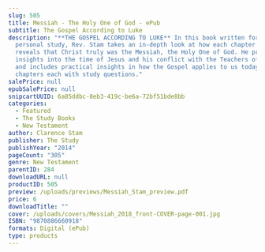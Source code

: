 ```yaml
---
slug: 505
title: Messiah - The Holy One of God - ePub
subtitle: The Gospel According to Luke
description: "**THE GOSPEL ACCORDING TO LUKE** In this book written for group or
  personal study, Rev. Stam takes an in-depth look at how each chapter of Luke
  reveals that Christ truly was the Messiah, the Holy One of God. He provides
  insights into the time of Jesus and his conflict with the Teachers of the Law
  and includes practical insights in how the Gospel applies to us today. 24
  chapters each with study questions."
salePrice: null
epubSalePrice: null
snipcartUUID: 6a85ddbc-8eb3-419c-be6a-72bf51bde8bb
categories:
  - Featured
  - The Study Books
  - New Testament
author: Clarence Stam
publisher: The Study
publishYear: "2014"
pageCount: "305"
genre: New Testament
parentID: 284
downloadURL: null
productID: 505
preview: /uploads/previews/Messiah_Stam_preview.pdf
price: 6
downloadTitle: ""
cover: /uploads/covers/Messiah_2018_front-COVER-page-001.jpg
ISBN: "9870886660918"
formats: Digital (ePub)
type: products
---
```

